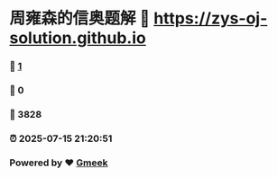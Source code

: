 # 周雍森的信奥题解 :link: https://zys-oj-solution.github.io 
### :page_facing_up: [1](https://zys-oj-solution.github.io/tag.html) 
### :speech_balloon: 0 
### :hibiscus: 3828 
### :alarm_clock: 2025-07-15 21:20:51 
### Powered by :heart: [Gmeek](https://github.com/Meekdai/Gmeek)
